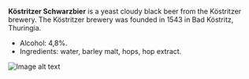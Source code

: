 **Köstritzer Schwarzbier** is a yeast cloudy black beer from the Köstritzer brewery. The Köstritzer brewery was founded in 1543 in Bad Köstritz, Thuringia.

- Alcohol: 4,8%.
- Ingredients: water, barley malt, hops, hop extract.

![Image alt text](https://live.staticflickr.com/65535/53137711742_16f61dde3b.jpg)
